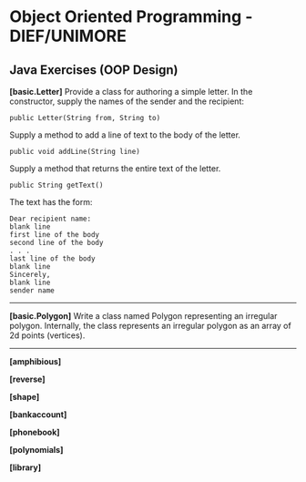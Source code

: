 # Object Oriented Programming - DIEF/UNIMORE

## Java Exercises (OOP Design)

**[basic.Letter]** Provide a class for authoring a simple letter.
In the constructor, supply the names of the sender and the recipient:

```
public Letter(String from, String to)
```

Supply a method to add a line of text to the body of the letter.

```
public void addLine(String line)
```

Supply a method that returns the entire text of the letter.

```
public String getText()
```

The text has the form:

```
Dear recipient name: 
blank line
first line of the body 
second line of the body 
. . .
last line of the body 
blank line 
Sincerely,
blank line
sender name
```

---

**[basic.Polygon]** Write a class named Polygon representing an irregular polygon.
Internally, the class represents an irregular polygon as an array of 2d points (vertices).

---

**[amphibious]**

**[reverse]**

**[shape]**

**[bankaccount]**

**[phonebook]**

**[polynomials]**

**[library]**



